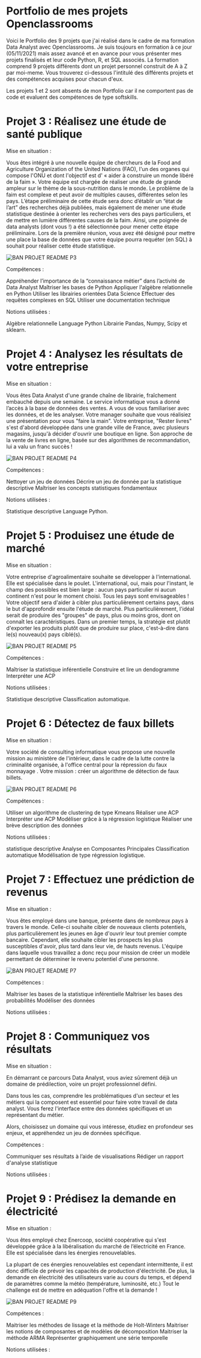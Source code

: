 # Portfolio de mes projets Openclassrooms

Voici le Portfolio des 9 projets que j'ai réalisé dans le cadre de ma formation Data Analyst avec Openclassrooms. Je suis toujours en formation à ce jour (05/11/2021) mais assez avancé et en avance pour vous présenter mes projets finalisés et leur code Python, R, et SQL associés. La formation comprend 9 projets différents dont un projet personnel construit de A à Z par moi-meme. Vous trouverez ci-dessous l'intitulé des différents projets et des compétences acquises pour chacun d'eux.

Les projets 1 et 2 sont absents de mon Portfolio car il ne comportent pas de code et evaluent des compétences de type softskills.

# Projet 3 : Réalisez une étude de santé publique

Mise en situation :

Vous êtes intégré à une nouvelle équipe de chercheurs de la Food and Agriculture Organization of the United Nations (FAO), l'un des organes qui compose l'ONU et dont l'objectif est d' « aider à construire un monde libéré de la faim ». Votre équipe est chargée de réaliser une étude de grande ampleur sur le thème de la sous-nutrition dans le monde. Le problème de la faim est complexe et peut avoir de multiples causes, différentes selon les pays. L’étape préliminaire de cette étude sera donc d’établir un “état de l’art” des recherches déjà publiées, mais également de mener une étude statistique destinée à orienter les recherches vers des pays particuliers, et de mettre en lumière différentes causes de la faim. Ainsi, une poignée de data analysts (dont vous !) a été sélectionnée pour mener cette étape préliminaire. Lors de la première réunion, vous avez été désigné pour mettre une place la base de données que votre équipe pourra requéter (en SQL) à souhait pour réaliser cette étude statistique.


![BAN PROJET README P3](https://user-images.githubusercontent.com/90773681/140563459-0f0e8f6b-dcc9-4094-aaf0-530f6e30ec1f.png)


Compétences :

Appréhender l’importance de la “connaissance métier” dans l’activité de Data Analyst
Maîtriser les bases de Python
Appliquer l'algèbre relationnelle en Python
Utiliser les librairies orientées Data Science
Effectuer des requêtes complexes en SQL
Utiliser une documentation technique

Notions utilisées :

Algèbre relationnelle
Language Python
Librairie Pandas, Numpy, Scipy et sklearn.

# Projet 4 : Analysez les résultats de votre entreprise

Mise en situation :

Vous êtes Data Analyst d'une grande chaîne de librairie, fraîchement embauché depuis une semaine. Le service informatique vous a donné l’accès à la base de données des ventes. A vous de vous familiariser avec les données, et de les analyser. Votre manager souhaite que vous réalisiez une présentation pour vous "faire la main". Votre entreprise, "Rester livres" s'est d'abord développée dans une grande ville de France, avec plusieurs magasins, jusqu'à décider d'ouvrir une boutique en ligne. Son approche de la vente de livres en ligne, basée sur des algorithmes de recommandation, lui a valu un franc succès !


![BAN PROJET README P4](https://user-images.githubusercontent.com/90773681/140564666-cff64bc0-f8be-4026-bc26-2d76e90e1aea.png)


Compétences :

Nettoyer un jeu de données
Décrire un jeu de donnée par la statistique descriptive
Maîtriser les concepts statistiques fondamentaux

Notions utilisées :

Statistique descriptive
Language Python.

# Projet 5 : Produisez une étude de marché

Mise en situation :

Votre entreprise d'agroalimentaire souhaite se développer à l'international. Elle est spécialisée dans le poulet. L'international, oui, mais pour l'instant, le champ des possibles est bien large : aucun pays particulier ni aucun continent n'est pour le moment choisi. Tous les pays sont envisageables ! Votre objectif sera d'aider à cibler plus particulièrement certains pays, dans le but d'approfondir ensuite l'étude de marché. Plus particulièrement, l'idéal serait de produire des "groupes" de pays, plus ou moins gros, dont on connaît les caractéristiques. Dans un premier temps, la stratégie est plutôt d'exporter les produits plutôt que de produire sur place, c'est-à-dire dans le(s) nouveau(x) pays ciblé(s).


![BAN PROJET README P5](https://user-images.githubusercontent.com/90773681/140566699-32b76ccc-86d8-4b2a-a1bc-47c2df658c46.png)


Compétences :

Maîtriser la statistique inférentielle
Construire et lire un dendogramme
Interpréter une ACP

Notions utilisées :

Statistique descriptive
Classification automatique.

# Projet 6 : Détectez de faux billets

Mise en situation :

Votre société de consulting informatique vous propose une nouvelle mission au ministère de l'intérieur, dans le cadre de la lutte contre la criminalité organisée, à l'office central pour la répression du faux monnayage . Votre mission : créer un algorithme de détection de faux billets.


![BAN PROJET README P6](https://user-images.githubusercontent.com/90773681/140567585-39d823b8-59fc-4d28-9f10-c79ef362f0a3.png)


Compétences :

Utiliser un algorithme de clustering de type Kmeans
Réaliser une ACP
Interpréter une ACP
Modéliser grâce à la régression logistique
Réaliser une brève description des données

Notions utilisées :

statistique descriptive
Analyse en Composantes Principales
Classification automatique
Modélisation de type régression logistique.

# Projet 7 : Effectuez une prédiction de revenus

Mise en situation :

Vous êtes employé dans une banque, présente dans de nombreux pays à travers le monde. Celle-ci souhaite cibler de nouveaux clients potentiels, plus particulièrement les jeunes en âge d'ouvrir leur tout premier compte bancaire. Cependant, elle souhaite cibler les prospects les plus susceptibles d'avoir, plus tard dans leur vie, de hauts revenus.
L'équipe dans laquelle vous travaillez a donc reçu pour mission de créer un modèle permettant de déterminer le revenu potentiel d'une personne.


![BAN PROJET README P7](https://user-images.githubusercontent.com/90773681/140570686-797caa3f-1aec-407b-bf16-83cf791bc4d2.png)


Compétences :

Maîtriser les bases de la statistique inférentielle
Maîtriser les bases des probabilités
Modéliser des données

Notions utilisées :

# Projet 8 : Communiquez vos résultats

Mise en situation :

En démarrant ce parcours Data Analyst, vous aviez sûrement déjà un domaine de prédilection, voire un projet professionnel défini.

Dans tous les cas, comprendre les problématiques d'un secteur et les métiers qui la composent est essentiel pour faire votre travail de data analyst. Vous ferez l'interface entre des données spécifiques et un représentant du métier.

Alors, choisissez un domaine qui vous intéresse, étudiez en profondeur ses enjeux, et appréhendez un jeu de données spécifique.


Compétences :

Communiquer ses résultats à l’aide de visualisations
Rédiger un rapport d'analyse statistique

Notions utilisées :

# Projet 9 : Prédisez la demande en électricité

Mise en situation :

Vous êtes employé chez Enercoop, société coopérative qui s'est développée grâce à la libéralisation du marché de l’électricité en France. Elle est spécialisée dans les énergies renouvelables.

La plupart de ces énergies renouvelables est cependant intermittente, il est donc difficile de prévoir les capacités de production d'électricité. De plus, la demande en électricité des utilisateurs varie au cours du temps, et dépend de paramètres comme la météo (température, luminosité, etc.) Tout le challenge est de mettre en adéquation l'offre et la demande !


![BAN PROJET README P9](https://user-images.githubusercontent.com/90773681/140577673-9bde653e-606d-47f9-9b3c-2ab897025fed.png)


Compétences :

Maitriser les méthodes de lissage et la méthode de Holt-Winters
Maitriser les notions de composantes et de modèles de décomposition
Maitriser la méthode ARMA
Représenter graphiquement une série temporelle

Notions utilisées :
